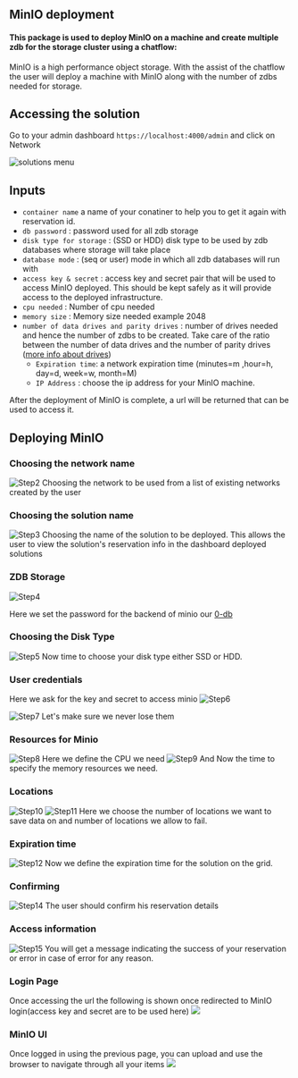 ## MinIO deployment

#### This package is used to deploy MinIO on a machine and create multiple zdb for the storage cluster using a chatflow:
MinIO is a high performance object storage. With the assist of the chatflow the user will deploy a machine with MinIO along with the number of zdbs needed for storage.


## Accessing the solution

Go to your admin dashboard `https://localhost:4000/admin` and click on Network

![solutions menu](./adminmenu.png)


## Inputs


- `container name` a name of your conatiner to help you to get it again with reservation id.
- `db password` : password used for all zdb storage
- `disk type for storage` : (SSD or HDD) disk type to be used by zdb databases where storage will take place
- `database mode` : (seq or user) mode in which all zdb databases will run with
- `access key & secret` : access key and secret pair that will be used to access MinIO deployed. This should be kept safely as it will provide access to the deployed infrastructure.
- `cpu needed` : Number of cpu needed
- `memory size` : Memory size needed example 2048
- `number of data drives and parity drives` : number of drives needed and hence the number of zdbs to be created. Take care of the ratio between the number of data drives and the number of parity drives ([more info about drives](https://docs.min.io/docs/minio-erasure-code-quickstart-guide.html))
    - `Expiration time`: a network expiration time (minutes=m ,hour=h, day=d, week=w, month=M)
    - `IP Address` : choose the ip address for your MinIO machine.


After the deployment of MinIO is complete,  a url will be returned that can be used to access it.

## Deploying MinIO


### Choosing the network name

![Step2](minio2.png)
Choosing the network to be used from a list of existing networks created by the user

### Choosing the solution name

![Step3](minio3.png)
Choosing the name of the solution to be deployed. This allows the user to view the solution's reservation info in the dashboard deployed solutions

### ZDB Storage
![Step4](minio4.png)

Here we set the password for the backend of minio our [0-db](https://github.com/threefoldtech/0-db)

### Choosing the Disk Type
![Step5](minio5.png)
Now time to choose your disk type either SSD or HDD.


### User credentials
Here we ask for the key and secret to access minio 
![Step6](minio6.png)

![Step7](minio7.png)
Let's make sure we never lose them
### Resources for Minio
![Step8](minio9.png)
Here we define the CPU we need
![Step9](minio10.png)
And Now the time to specify the memory resources we need.

### Locations 
![Step10](minio11.png)
![Step11](minio12.png)
Here we choose the number of locations we want to save data on and number of locations we allow to fail.

### Expiration time
![Step12](minio13.png)
Now we define the expiration time for the solution on the grid.

### Confirming 
![Step14](minio15.png)
The user should confirm his reservation details

### Access information
![Step15](minio16.jpg)
You will get a message indicating the success of your reservation or error in case of error for any reason.

### Login Page
Once accessing the url the following is shown once redirected to MinIO login(access key and secret are to be used here)
![](login.png)

### MinIO UI
Once logged in using the previous page, you can upload and use the browser to navigate through all your items
![](upload.png)
